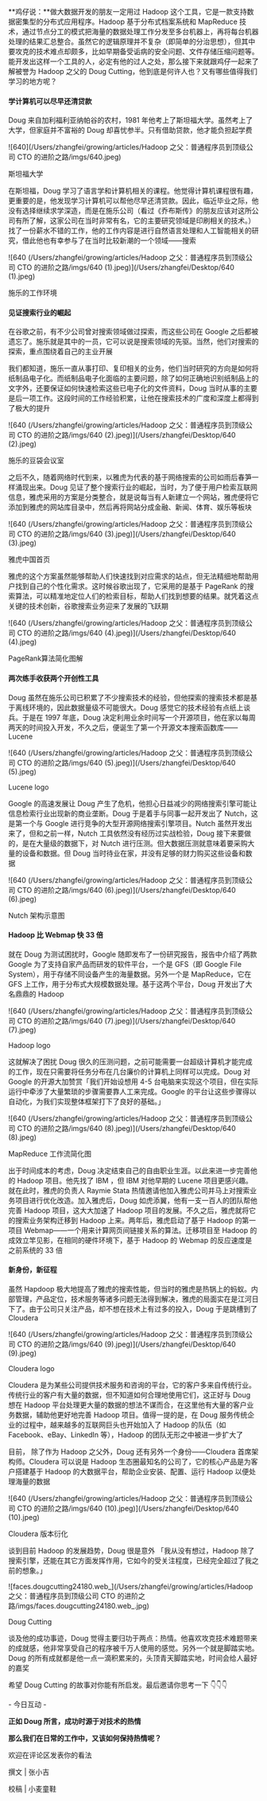 **鸡仔说：**做大数据开发的朋友一定用过 Hadoop 这个工具，它是一款支持数据密集型的分布式应用程序。Hadoop 基于分布式档案系统和 MapReduce 技术，通过节点分工的模式把海量的数据处理工作分发至多台机器上，再将每台机器处理的结果汇总整合。虽然它的逻辑原理并不复杂（即简单的分治思想），但其中要攻克的技术难点却颇多，比如早期备受诟病的安全问题、文件存储压缩问题等。能开发出这样一个工具的人，必定有他的过人之处，那么接下来就跟鸡仔一起来了解被誉为 Hadoop 之父的 Doug Cutting，他到底是何许人也？又有哪些值得我们学习的地方呢？



#### 学计算机可以尽早还清贷款

Doug 来自加利福利亚纳帕谷的农村，1981 年他考上了斯坦福大学。虽然考上了大学，但家庭并不富裕的 Doug 却喜忧参半。只有借助贷款，他才能负担起学费

![640](/Users/zhangfei/growing/articles/Hadoop 之父：普通程序员到顶级公司 CTO 的进阶之路/imgs/640.jpeg)

斯坦福大学

在斯坦福，Doug 学习了语言学和计算机相关的课程。他觉得计算机课程很有趣，更重要的是，他发现学习计算机可以帮他尽早还清贷款。因此，临近毕业之际，他没有选择继续求学深造，而是在施乐公司（看过《乔布斯传》的朋友应该对这所公司有所了解，这家公司在当时非常有名，它的主要研究领域是印刷相关的技术。）找了一份薪水不错的工作，他的工作内容是进行自然语言处理和人工智能相关的研究，借此他也有幸参与了在当时比较新潮的一个领域——搜索

![640 (/Users/zhangfei/growing/articles/Hadoop 之父：普通程序员到顶级公司 CTO 的进阶之路/imgs/640 (1).jpeg)](/Users/zhangfei/Desktop/640 (1).jpeg)

施乐的工作环境



#### 见证搜索行业的崛起

在谷歌之前，有不少公司曾对搜索领域做过探索，而这些公司在 Google 之后都被遗忘了。施乐就是其中的一员，它可以说是搜索领域的先驱。当然，他们对搜索的探索，重点围绕着自己的主业开展

我们都知道，施乐一直从事打印、复印相关的业务，他们当时研究的方向是如何将纸制品电子化。而纸制品电子化面临的主要问题，除了如何正确地识别纸制品上的文字外，还要保证如何快速检索这些已电子化的文件资料，Doug 当时从事的主要是后一项工作。这段时间的工作经验积累，让他在搜索技术的广度和深度上都得到了极大的提升

![640 (/Users/zhangfei/growing/articles/Hadoop 之父：普通程序员到顶级公司 CTO 的进阶之路/imgs/640 (2).jpeg)](/Users/zhangfei/Desktop/640 (2).jpeg)

施乐的豆袋会议室

之后不久，随着网络时代到来，以雅虎为代表的基于网络搜索的公司如雨后春笋一样涌现出来。Doug 见证了整个搜索行业的崛起，当时，为了便于用户检索互联网信息，雅虎采用的方案是分类整合，就是说每当有人新建立一个网站，雅虎便将它添加到雅虎的网站库目录中，然后再将网站分成金融、新闻、体育、娱乐等板块

![640 (/Users/zhangfei/growing/articles/Hadoop 之父：普通程序员到顶级公司 CTO 的进阶之路/imgs/640 (3).jpeg)](/Users/zhangfei/Desktop/640 (3).jpeg)

雅虎中国首页

雅虎的这个方案虽然能够帮助人们快速找到对应需求的站点，但无法精细地帮助用户找到自己的个性化需求。这时候谷歌出现了，它采用的是基于 PageRank 的搜索算法，可以精准地定位人们的检索目标，帮助人们找到想要的结果。就凭着这点关键的技术创新，谷歌搜索业务迎来了发展的飞跃期

![640 (/Users/zhangfei/growing/articles/Hadoop 之父：普通程序员到顶级公司 CTO 的进阶之路/imgs/640 (4).jpeg)](/Users/zhangfei/Desktop/640 (4).jpeg)

PageRank算法简化图解



#### 两次练手收获两个开创性工具

Doug 虽然在施乐公司已积累了不少搜索技术的经验，但他探索的搜索技术都是基于离线环境的，因此数据量级不可能很大。Doug 感觉它的技术经验有点纸上谈兵。于是在 1997 年底，Doug 决定利用业余时间写一个开源项目，他在家以每周两天的时间投入开发，不久之后，便诞生了第一个开源文本搜索函数库——Lucene

![640 (/Users/zhangfei/growing/articles/Hadoop 之父：普通程序员到顶级公司 CTO 的进阶之路/imgs/640 (5).jpeg)](/Users/zhangfei/Desktop/640 (5).jpeg)

Lucene logo

Google 的高速发展让 Doug 产生了危机，他担心日益减少的网络搜索引擎可能让信息检索行业出现新的商业垄断。Doug 于是着手与同事一起开发出了 Nutch，这是第一个与 Google 进行竞争的大型开源网络搜索引擎项目。Nutch 虽然开发出来了，但和之前一样，Nutch 工具依然没有经历过实战检验，Doug 接下来要做的，是在大量级的数据下，对 Nutch 进行压测。但大数据压测就意味着要采购大量的设备和数据。但 Doug 当时待业在家，并没有足够的财力购买这些设备和数据

![640 (/Users/zhangfei/growing/articles/Hadoop 之父：普通程序员到顶级公司 CTO 的进阶之路/imgs/640 (6).jpeg)](/Users/zhangfei/Desktop/640 (6).jpeg)

Nutch 架构示意图



#### Hadoop 比 Webmap 快 33 倍

就在 Doug 为测试困扰时，Google 随即发布了一份研究报告，报告中介绍了两款 Google 为了支持自家产品而研发的软件平台，一个是 GFS（即 Google File System），用于存储不同设备产生的海量数据。另外一个是 MapReduce，它在 GFS 上工作，用于分布式大规模数据处理。基于这两个平台，Doug 开发出了大名鼎鼎的 Hadoop

![640 (/Users/zhangfei/growing/articles/Hadoop 之父：普通程序员到顶级公司 CTO 的进阶之路/imgs/640 (7).jpeg)](/Users/zhangfei/Desktop/640 (7).jpeg)

Hadoop logo



这就解决了困扰 Doug 很久的压测问题，之前可能需要一台超级计算机才能完成的工作，现在只需要将任务分布在几台廉价的计算机上同样可以完成。Doug 对 Google 的开源大加赞赏「我们开始设想用 4-5 台电脑来实现这个项目，但在实际运行中牵涉了大量繁琐的步骤需要靠人工来完成。Google 的平台让这些步骤得以自动化，为我们实现整体框架打下了良好的基础。」

![640 (/Users/zhangfei/growing/articles/Hadoop 之父：普通程序员到顶级公司 CTO 的进阶之路/imgs/640 (8).jpeg)](/Users/zhangfei/Desktop/640 (8).jpeg)

MapReduce 工作流简化图



出于时间成本的考虑，Doug 决定结束自己的自由职业生涯。以此来进一步完善他的 Hadoop 项目。他先找了 IBM ，但 IBM 对他早期的 Lucene 项目更感兴趣。就在此时，雅虎的负责人 Raymie Stata 热情邀请他加入雅虎公司并马上对搜索业务项目进行优化改造。加入雅虎后，Doug 如虎添翼，他有一支一百人的团队帮他完善 Hadoop 项目，这大大加速了 Hadoop 项目的发展。不久之后，雅虎就将它的搜索业务架构迁移到 Hadoop 上来。两年后，雅虎启动了基于 Hadoop 的第一项目 Webmap——一个用来计算网页间链接关系的算法。迁移项目至 Hadoop 的成效立竿见影，在相同的硬件环境下，基于 Hadoop 的 Webmap 的反应速度是之前系统的 33 倍



#### 新身份，新征程

虽然 Hapdoop 极大地提高了雅虎的搜索性能，但当时的雅虎是热锅上的蚂蚁。内部管理，产品定位，技术服务等诸多问题无法得到解决，雅虎的局面实在是江河日下了。由于公司只关注产品，却不想在技术上有过多的投入，Doug 于是跳槽到了 Cloudera

![640 (/Users/zhangfei/growing/articles/Hadoop 之父：普通程序员到顶级公司 CTO 的进阶之路/imgs/640 (9).jpeg)](/Users/zhangfei/Desktop/640 (9).jpeg)

Cloudera logo

Cloudera 是为某些公司提供技术服务和咨询的平台，它的客户多来自传统行业。传统行业的客户有大量的数据，但不知道如何合理地使用它们，这正好与 Doug 想在 Hadoop 平台处理更大量的数据的想法不谋而合，在这里他有大量的客户业务数据，辅助他更好地完善 Hadoop 项目。值得一提的是，在 Doug 服务传统企业的过程中，越来越多的互联网巨头也开始加入了 Hadoop 的队伍（如 Facebook、eBay、LinkedIn 等），Hadoop 的团队无形之中被进一步扩大了

目前， 除了作为 Hadoop 之父外，Doug 还有另外一个身份——Cloudera 首席架构师。Cloudera 可以说是 Hadoop 生态圈最知名的公司了，它的核心产品是为客户搭建基于 Hadoop 的大数据平台，帮助企业安装、配置、运行 Hadoop 以便处理海量的数据

![640 (/Users/zhangfei/growing/articles/Hadoop 之父：普通程序员到顶级公司 CTO 的进阶之路/imgs/640 (10).jpeg)](/Users/zhangfei/Desktop/640 (10).jpeg)

Cloudera 版本衍化



谈到目前 Hadoop 的发展趋势，Doug 很是意外 「我从没有想过，Hadoop 除了搜索引擎，还能在其它方面发挥作用，它如今的受关注程度，已经完全超过了我之前的想象。」

![faces.dougcutting24180.web_](/Users/zhangfei/growing/articles/Hadoop 之父：普通程序员到顶级公司 CTO 的进阶之路/imgs/faces.dougcutting24180.web_.jpg)

Doug Cutting

谈及他的成功事迹，Doug 觉得主要归功于两点：热情。他喜欢攻克技术难题带来的成就感，他非常享受自己的程序被千万人使用的感觉。另外一个就是脚踏实地。Doug 的所有成就都是他一点一滴积累来的，头顶青天脚踏实地，时间会给人最好的嘉奖

希望 Doug Cutting 的故事对你能有所启发。最后邀请你思考一下 👇👇👇



\- 今日互动 -

**正如 Doug 所言，成功时源于对技术的热情**

**那么我们在日常的工作中，又该如何保持热情呢？**



欢迎在评论区发表你的看法

 撰文 | 张小吉

 校稿 | 小麦童鞋